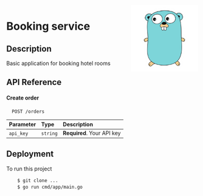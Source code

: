 <img align="right" width="35%" src="./images/gopher.png">

# Booking service
## Description
Basic application for booking hotel rooms

## API Reference

#### Create order

```http
  POST /orders
```

| Parameter | Type     | Description                |
|:----------|:---------|:---------------------------|
| `api_key` | `string` | **Required**. Your API key |

## Deployment

To run this project

```bash
    $ git clone ...
    $ go run cmd/app/main.go
```
